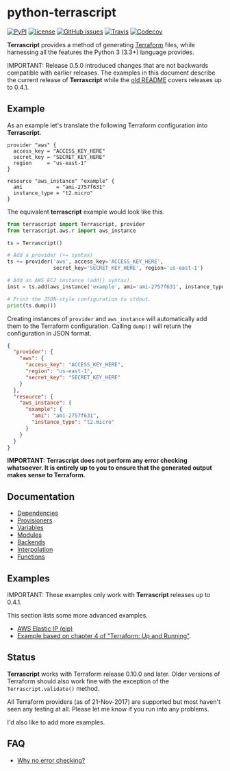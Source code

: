 # python-terrascript

[![PyPI](https://img.shields.io/pypi/v/terrascript.svg?style=flat-square)](https://pypi.python.org/pypi/terrascript)
[![license](https://img.shields.io/github/license/mjuenema/python-terrascript.svg?style=flat-square)](https://opensource.org/licenses/BSD-2-Clause)
[![GitHub issues](https://img.shields.io/github/issues/mjuenema/python-terrascript.svg?style=flat-square)](https://github.com/mjuenema/python-terrascript/issues)
[![Travis](https://img.shields.io/travis/mjuenema/python-terrascript.svg?style=flat-square)](https://www.travis-ci.org/mjuenema/python-terrascript)
[![Codecov](https://img.shields.io/codecov/c/github/mjuenema/python-terrascript.svg?style=flat-square)](https://codecov.io/gh/mjuenema/python-terrascript)

**Terrascript** provides a method of generating [Terraform](https://www.terraform.io)
files, while harnessing all the features the Python 3 (3.3+) language provides. 

IMPORTANT: Release 0.5.0 introduced changes that are not backwards compatible with
earlier releases. The examples in this document describe the current
release of **Terrascript** while the [old README](README_OLD.md) covers releases
up to 0.4.1.

## Example

As an example let's translate the following Terraform configuration into **Terrascript**.

```hcl
provider "aws" {
  access_key = "ACCESS_KEY_HERE"
  secret_key = "SECRET_KEY_HERE"
  region     = "us-east-1"
}

resource "aws_instance" "example" {
  ami           = "ami-2757f631"
  instance_type = "t2.micro"
}
```

The equivalent **terrascript** example would look like this.

```python
from terrascript import Terrascript, provider
from terrascript.aws.r import aws_instance

ts = Terrascript()

# Add a provider (+= syntax)
ts += provider('aws', access_key='ACCESS_KEY_HERE',
               secret_key='SECRET_KEY_HERE', region='us-east-1')

# Add an AWS EC2 instance (add() syntax).
inst = ts.add(aws_instance('example', ami='ami-2757f631', instance_type='t2.micro'))

# Print the JSON-style configuration to stdout.
print(ts.dump())
```

Creating instances of `provider` and `aws_instance` will automatically add them to
the Terraform configuration. Calling `dump()` will return the configuration in
JSON format.

```json
{
  "provider": {
    "aws": {
      "access_key": "ACCESS_KEY_HERE",
      "region": "us-east-1",
      "secret_key": "SECRET_KEY_HERE"
    }
  },
  "resource": {
    "aws_instance": {
      "example": {
        "ami": "ami-2757f631",
        "instance_type": "t2.micro"
      }
    }
  }
}
```

**IMPORTANT: Terrascript does not perform any error checking whatsoever. It is entirely 
up to you to ensure that the generated output makes sense to Terraform.**

## Documentation

* [Dependencies](doc/dependencies.md)
* [Provisioners](doc/provisioners.md)
* [Variables](doc/variables.md)
* [Modules](doc/modules.md)
* [Backends](doc/backends.md)
* [Interpolation](doc/interpolation.md)
* [Functions](doc/functions.md)

## Examples

IMPORTANT: These examples only work with **Terrascript** releases up to 0.4.1.

This section lists some more advanced examples.

* [AWS Elastic IP (eip)](doc/examples/aws_eip.md)
* [Example based on chapter 4 of "Terraform: Up and Running"](doc/examples/module_webserver_cluster).

## Status

**Terrascript** works with Terraform release 0.10.0 and later. Older versions
of Terraform should also work fine with the exception of the `Terrascript.validate()`
method.

All Terraform providers (as of 21-Nov-2017) are supported but most haven't seen
any testing at all. Please let me know if you run into any problems.

I'd also like to add more examples.

## FAQ

* [Why no error checking?](doc/faq/no_error_checking.md)

